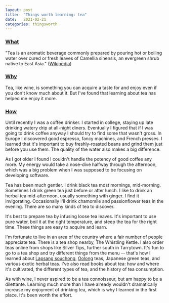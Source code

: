 ```yaml
---
layout: post
title:  "Things worth learning: tea"
date:   2021-02-21
categories: thingsworth
---
```


### [What](#what)

"Tea is an aromatic beverage commonly prepared by pouring hot or boiling water over cured or fresh leaves of Camellia sinensis, an evergreen shrub native to East Asia." ([Wikipedia](https://en.wikipedia.org/wiki/Tea))

### [Why](#why)

Tea, like wine, is something you can acquire a taste for and enjoy even if you don't know much about it. But I've found that learning about tea has helped me enjoy it more.

### [How](#how)

Until recently I was a coffee drinker. I started in college, staying up late drinking watery drip at all-night diners. Eventually I figured that if I was going to drink coffee anyway I should try to find some that wasn't gross. In Europe I discovered good espresso, fancy machines, and French presses. I learned that it's important to buy freshly-roasted beans and grind them just before you use them. The quality of the water also makes a big difference.

As I got older I found I couldn't handle the potency of good coffee any more. My energy would take a nose-dive halfway through the afternoon, which was a big problem when I was supposed to be focusing on developing software.

Tea has been much gentler. I drink black tea most mornings, mid-morning. Sometimes I drink green tea just before or after lunch. I like to drink an herbal tea mid-afternoon, usually something with ginger. I find it invigorating. Occasionally I'll drink chamomile and passionflower teas in the evening. There are so many kinds of tea to discover.

It's best to prepare tea by infusing loose tea leaves. It's important to use pure water, boil it at the right temperature, and steep the tea for the right time. These things are easy to acquire and learn.

I'm fortunate to live in an area of the country where a fair number of people appreciate tea. There is a tea shop nearby, The Whistling Kettle. I also order teas online from shops like Silver Tips, further south in Tarrytown. It's fun to go to a tea shop and try different things from the menu -- that's how I learned about [Lapsang souchong](https://en.wikipedia.org/wiki/Lapsang_souchong), [Oolong](https://en.wikipedia.org/wiki/Oolong) teas, Japanese green teas, and various exotic herbal teas. I've also read books about tea: how and where it's cultivated, the different types of tea, and the history of tea consumption.

As with wine, I never aspired to be a tea connoisseur, but am happy to be a dilettante. Learning much more than I have already wouldn't dramatically increase my enjoyment of drinking tea, which is why I learned in the first place. It's been worth the effort.